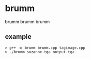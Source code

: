 # brumm
brumm brumm brumm

## example
```
> g++ -o brumm brumm.cpp tagimage.cpp
> ./brumm suzanne.tga output.tga
```
